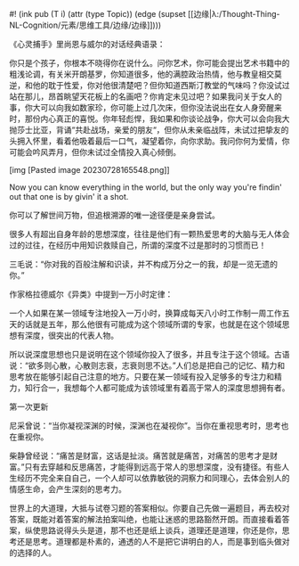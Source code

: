 #! (ink pub (T i) (attr (type Topic)) (edge (supset [[边缘|λ:/Thought-Thing-NL-Cognition/元素/思维工具/边缘/边缘]])))

《心灵捕手》里尚恩与威尔的对话经典语录：

你只是个孩子，你根本不晓得你在说什么。问你艺术，你可能会提出艺术书籍中的粗浅论调，有关米开朗基罗，你知道很多，他的满腔政治热情，他与教皇相交莫逆，和他的耽于性爱，你对他很清楚吧？但你知道西斯汀教堂的气味吗？你没试过站在那儿，昂首眺望天花板上的名画吧？你肯定未见过吧？如果我问关于女人的事，你大可以向我如数家珍，你可能上过几次床，但你没法说出在女人身旁醒来时，那份内心真正的喜悦。你年轻彪悍，我如果和你谈论战争，你大可以会向我大抛莎士比亚，背诵“共赴战场，亲爱的朋友“，但你从未亲临战阵，未试过把挚友的头拥入怀里，看着他吸着最后一口气，凝望着你，向你求助。我问你何为爱情，你可能会吟风弄月，但你未试过全情投入真心倾倒。

[img [Pasted image 20230728165548.png]]

Now you can know everything in the world, but the only way you're findin' out that one is by givin' it a shot.

你可以了解世间万物，但追根溯源的唯一途径便是亲身尝试。

很多人有超出自身年龄的思想深度，往往是他们有一颗热爱思考的大脑与无人体会过的过往，在经历中用知识救赎自己，所谓的深度不过是那时的习惯而已！

三毛说：“你对我的百般注解和识读，并不构成万分之一的我，却是一览无遗的你。”

作家格拉德威尔《异类》中提到一万小时定律：

一个人如果在某一领域专注地投入一万小时，换算成每天八小时工作制一周工作五天的话就是五年，那么他很有可能成为这个领域所谓的专家，也就是在这个领域思想有深度，很突出的代表人物。

所以说深度思想也只是说明在这个领域你投入了很多，并且专注于这个领域。古语说：“欲多则心散，心散则志衰，志衰则思不达。”人们总是把自己的记忆、精力和思考放在能够引起自己注意的地方。只要在某一领域有投入足够多的专注力和精力，知行合一，我想每个人都可能成为该领域里有着高于常人的深度思想拥有者。

第一次更新

尼采曾说：“当你凝视深渊的时候，深渊也在凝视你”。当你在重视思考时，思考也在重视你。

柴静曾经说：“痛苦是财富，这话是扯淡。痛苦就是痛苦，对痛苦的思考才是财富。”只有去穿越和反思痛苦，才能得到远高于常人的思想深度，没有捷径。有些人生经历不完全来自自己，一个人却可以依靠敏锐的洞察力和同理心，去体会别人的情感生命，会产生深刻的思考力。

世界上的大道理，大抵与试卷习题的答案相似。你要自己先做一遍题目，再去校对答案，既能对着答案的解法拍案叫绝，也能让迷惑的思路豁然开朗。而直接看着答案，纵使思路说得头头是道，那不也还是纸上谈兵，道理还是道理，你还是你，思考还是思考。道理都是朴素的，通透的人不是把它讲明白的人，而是事到临头做对的选择的人。